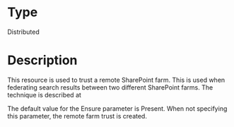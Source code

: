 # Type

Distributed

# Description

This resource is used to trust a remote SharePoint farm. This is used when
federating search results between two different SharePoint farms. The
technique is described at

The default value for the Ensure parameter is Present. When not specifying this
parameter, the remote farm trust is created.
